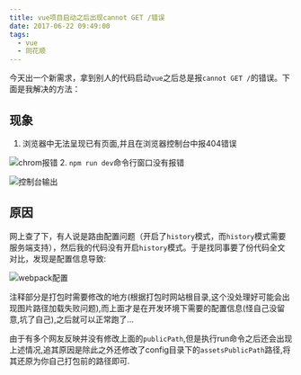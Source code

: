 ```yaml
---
title: vue项目启动之后出现cannot GET /错误
date: 2017-06-22 09:49:00
tags:
  - vue
  - 同花顺
---
```


今天出一个新需求，拿到别人的代码启动`vue`之后总是报`cannot GET /`的错误。下面是我解决的方法：
## 现象
1. 浏览器中无法呈现已有页面,并且在浏览器控制台中报404错误

![chrom报错](https://fs.andylistudio.com/blog/post03/error.png/default)
2. `npm run dev`命令行窗口没有报错

![控制台输出](https://fs.andylistudio.com/blog/post03/console.png/default)
## 原因
网上查了下，有人说是路由配置问题（开启了`history`模式，而`history`模式需要服务端支持），然后我的代码没有开启`history`模式。于是找同事要了份代码全文对比，发现是配置信息导致:

![webpack配置](https://fs.andylistudio.com/blog/post03/code.png/default)

注释部分是打包时需要修改的地方(根据打包时网站根目录,这个没处理好可能会出现图片路径加载失败问题),而上面才是在开发环境下需要的配置信息(怪自己没留意,坑了自己),之后就可以正常跑了...

由于有多个网友反映并没有修改上面的`publicPath`,但是执行run命令之后还会出现上述情况,追其原因是除此之外还修改了config目录下的`assetsPublicPath`路径,将其还原为你自己打包前的路径即可.
